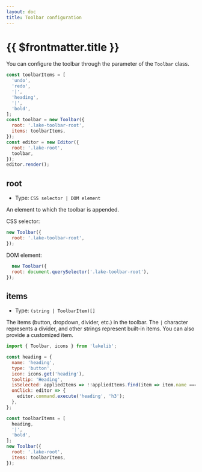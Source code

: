 ```yaml
---
layout: doc
title: Toolbar configuration
---
```


# {{ $frontmatter.title }}

You can configure the toolbar through the parameter of the `Toolbar` class.

```js
const toolbarItems = [
  'undo',
  'redo',
  '|',
  'heading',
  '|',
  'bold',
];
const toolbar = new Toolbar({
  root: '.lake-toolbar-root',
  items: toolbarItems,
});
const editor = new Editor({
  root: '.lake-root',
  toolbar,
});
editor.render();
```

## root

* Type: `CSS selector | DOM element`

An element to which the toolbar is appended.

CSS selector:
```js
new Toolbar({
  root: '.lake-toolbar-root',
});
```

DOM element:
```js
  new Toolbar({
  root: document.querySelector('.lake-toolbar-root'),
});
```

## items

* Type: `(string | ToolbarItem)[]`

The items (button, dropdown, divider, etc.) in the toolbar. The `|` character represents a divider, and other strings represent built-in items. You can also provide a customized item.

```js
import { Toolbar, icons } from 'lakelib';

const heading = {
  name: 'heading',
  type: 'button',
  icon: icons.get('heading'),
  tooltip: 'Heading',
  isSelected: appliedItems => !!appliedItems.find(item => item.name === 'h3'),
  onClick: editor => {
    editor.command.execute('heading', 'h3');
  },
};

const toolbarItems = [
  heading,
  '|',
  'bold',
];
new Toolbar({
  root: '.lake-root',
  items: toolbarItems,
});
```
